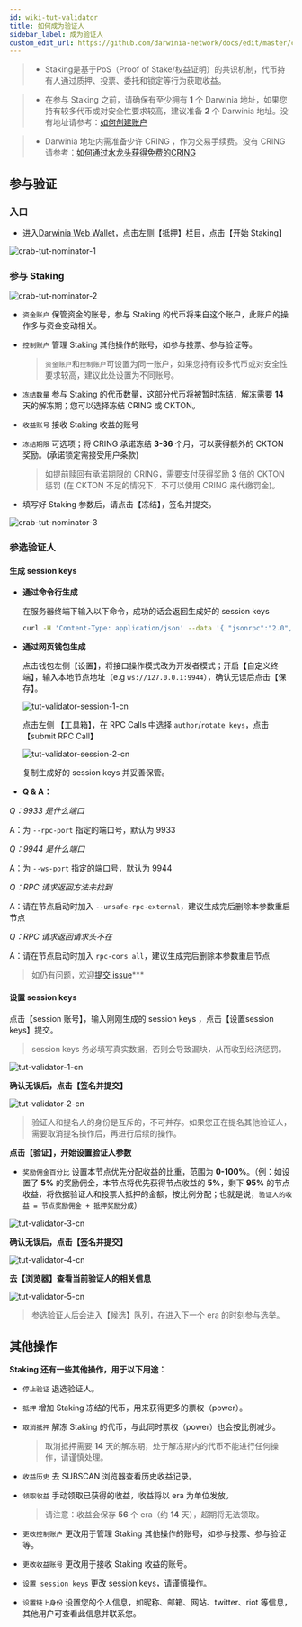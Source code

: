 ```yaml
---
id: wiki-tut-validator
title: 如何成为验证人
sidebar_label: 成为验证人
custom_edit_url: https://github.com/darwinia-network/docs/edit/master/content/zh-CN/crab-tut-validator.md
---
```

> - Staking是基于PoS（Proof of Stake/权益证明）的共识机制，代币持有人通过质押、投票、委托和锁定等行为获取收益。

> - 在参与 Staking 之前，请确保有至少拥有 **1** 个 Darwinia 地址，如果您持有较多代币或对安全性要求较高，建议准备 **2** 个 Darwinia 地址。没有地址请参考：[如何创建账户](https://docs.darwinia.network/docs/zh-CN/crab-tut-create-account)

> - Darwinia 地址内需准备少许 CRING ，作为交易手续费。没有 CRING 请参考：[如何通过水龙头获得免费的CRING](https://docs.darwinia.network/docs/zh-CN/crab-tut-claim-cring)

## 参与验证

### 入口

- 进入[Darwinia Web Wallet](https://apps.darwinia.network)，点击左侧【抵押】栏目，点击【开始 Staking】

![crab-tut-nominator-1](assets/crab-tut-nominator-1.png)


### 参与 Staking  

![crab-tut-nominator-2](assets/crab-tut-nominator-2.png)

- `资金账户` 保管资金的账号，参与 Staking 的代币将来自这个账户，此账户的操作多与资金变动相关。
- `控制账户` 管理 Staking 其他操作的账号，如参与投票、参与验证等。
  
  > `资金账户`和`控制账户`可设置为同一账户，如果您持有较多代币或对安全性要求较高，建议此处设置为不同账号。  

- `冻结数量` 参与 Staking 的代币数量，这部分代币将被暂时冻结，解冻需要 **14** 天的解冻期；您可以选择冻结 CRING 或 CKTON。
- `收益账号` 接收 Staking 收益的账号
- `冻结期限` 可选项；将 CRING 承诺冻结 **3-36** 个月，可以获得额外的 CKTON 奖励。(承诺锁定需接受用户条款)
  
  > 如提前赎回有承诺期限的 CRING，需要支付获得奖励 **3** 倍的 CKTON 惩罚 (在 CKTON 不足的情况下，不可以使用 CRING 来代缴罚金)。

- 填写好 Staking 参数后，请点击【冻结】，签名并提交。  

![crab-tut-nominator-3](assets/crab-tut-nominator-3.png)

### 参选验证人

#### 生成 session keys

- **通过命令行生成**

    在服务器终端下输入以下命令，成功的话会返回生成好的 session keys
	```sh
	curl -H 'Content-Type: application/json' --data '{ "jsonrpc":"2.0", "method":"author_rotateKeys", "id":1 }' 	http://localhost:9933
	```

- **通过网页钱包生成**

    点击钱包左侧【设置】，将接口操作模式改为开发者模式；开启【自定义终端】，输入本地节点地址（e.g `ws://127.0.0.1:9944`），确认无误后点击【保存】。

	![tut-validator-session-1-cn](assets/tut-validator-session-1-cn.png)

	点击左侧 【工具箱】，在 RPC Calls 中选择 `author`/`rotate keys`，点击【submit RPC Call】

	![tut-validator-session-2-cn](assets/tut-validator-session-2-cn.png)

	复制生成好的 session keys 并妥善保管。

- **Q & A：**

*Q：9933 是什么端口*

A：为 `--rpc-port` 指定的端口号，默认为 9933

*Q：9944 是什么端口*

A：为 `--ws-port` 指定的端口号，默认为 9944

*Q：RPC 请求返回方法未找到*

A：请在节点启动时加入 `--unsafe-rpc-external`，建议生成完后删除本参数重启节点

*Q：RPC 请求返回请求头不在*

A：请在节点启动时加入 `rpc-cors all`，建议生成完后删除本参数重启节点

   > 如仍有问题，欢迎[提交 issue]("https://github.com/darwinia-network/darwinia/issues/new")***

#### 设置 session keys

点击【session 账号】，输入刚刚生成的 session keys ，点击【设置session keys】提交。
> session keys 务必填写真实数据，否则会导致漏块，从而收到经济惩罚。
   
![tut-validator-1-cn](assets/tut-validator-1-cn.png)

**确认无误后，点击【签名并提交】** 

![tut-validator-2-cn](assets/tut-validator-2-cn.png)
> 验证人和提名人的身份是互斥的，不可并存。如果您正在提名其他验证人，需要取消提名操作后，再进行后续的操作。

**点击【验证】，开始设置验证人参数**

- `奖励佣金百分比` 设置本节点优先分配收益的比重，范围为 **0-100%**。（例：如设置了 **5%** 的奖励佣金，本节点将优先获得节点收益的 **5%**，剩下 **95%** 的节点收益，将依据验证人和投票人抵押的金额，按比例分配；也就是说，`验证人的收益 = 节点奖励佣金 + 抵押奖励分成`）

![tut-validator-3-cn](assets/tut-validator-3-cn.png)

**确认无误后，点击【签名并提交】**

![tut-validator-4-cn](assets/tut-validator-4-cn.png)

**去【浏览器】查看当前验证人的相关信息**
  
![tut-validator-5-cn](assets/tut-validator-5-cn.png)
> 参选验证人后会进入【候选】队列，在进入下一个 era 的时刻参与选举。

## 其他操作

**Staking 还有一些其他操作，用于以下用途：**

- `停止验证` 退选验证人。
- `抵押`  增加 Staking 冻结的代币，用来获得更多的票权（power）。
- `取消抵押` 解冻 Staking 的代币，与此同时票权（power）也会按比例减少。

  > 取消抵押需要 **14** 天的解冻期，处于解冻期内的代币不能进行任何操作，请谨慎处理。

- `收益历史` 去 SUBSCAN 浏览器查看历史收益记录。
- `领取收益` 手动领取已获得的收益，收益将以 era 为单位发放。

  > 请注意：收益会保存 **56** 个 era（约 **14** 天），超期将无法领取。
                                     
- `更改控制账户` 更改用于管理 Staking 其他操作的账号，如参与投票、参与验证等。
- `更改收益账号` 更改用于接收 Staking 收益的账号。
- `设置 session keys` 更改 session keys，请谨慎操作。
- `设置链上身份` 设置您的个人信息，如昵称、邮箱、网站、twitter、riot 等信息，其他用户可查看此信息并联系您。
